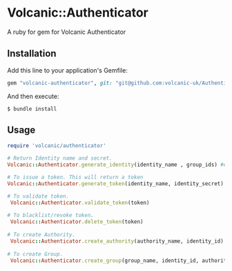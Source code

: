 # Volcanic::Authenticator

A ruby for gem for Volcanic Authenticator

## Installation

Add this line to your application's Gemfile:


```ruby
gem "volcanic-authenticator", git: "git@github.com:volcanic-uk/Authenticator-ruby-gem.git"
```

And then execute:

    $ bundle install

## Usage

```ruby
require 'volcanic/authenticator'

# Return Identity name and secret.
Volcanic::Authenticator.generate_identity(identity_name , group_ids) #eg. ('new_identity', [1,2])

# To issue a token. This will return a token
Volcanic::Authenticator.generate_token(identity_name, identity_secret) #eg. ('new_identity', 'qwertyuio1234567890')

# To validate token.
 Volcanic::Authenticator.validate_token(token) 
 
# To blacklist/revoke token.
 Volcanic::Authenticator.delete_token(token)
 
# To create Authority.
 Volcanic::Authenticator.create_authority(authority_name, identity_id) #eg. ('new_authority', 1)
 
# To create Group.
 Volcanic::Authenticator.create_group(group_name, identity_id, authority_ids) #eg. ('new_group', 1, [1,2])
```